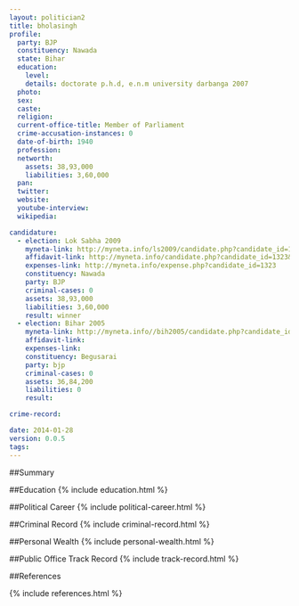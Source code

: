 ```yaml
---
layout: politician2
title: bholasingh
profile: 
  party: BJP
  constituency: Nawada
  state: Bihar
  education: 
    level: 
    details: doctorate p.h.d, e.n.m university darbanga 2007
  photo: 
  sex: 
  caste: 
  religion: 
  current-office-title: Member of Parliament
  crime-accusation-instances: 0
  date-of-birth: 1940
  profession: 
  networth: 
    assets: 38,93,000
    liabilities: 3,60,000
  pan: 
  twitter: 
  website: 
  youtube-interview: 
  wikipedia: 

candidature: 
  - election: Lok Sabha 2009
    myneta-link: http://myneta.info/ls2009/candidate.php?candidate_id=1323
    affidavit-link: http://myneta.info/candidate.php?candidate_id=1323&scan=original
    expenses-link: http://myneta.info/expense.php?candidate_id=1323
    constituency: Nawada 
    party: BJP
    criminal-cases: 0
    assets: 38,93,000
    liabilities: 3,60,000
    result: winner 
  - election: Bihar 2005
    myneta-link: http://myneta.info//bih2005/candidate.php?candidate_id=43
    affidavit-link: 
    expenses-link: 
    constituency: Begusarai 
    party: bjp
    criminal-cases: 0
    assets: 36,84,200
    liabilities: 0
    result:  

crime-record: 

date: 2014-01-28
version: 0.0.5
tags: 
---
```

##Summary


##Education
{% include education.html %}


##Political Career
{% include political-career.html %}


##Criminal Record
{% include criminal-record.html %}


##Personal Wealth
{% include personal-wealth.html %}


##Public Office Track Record
{% include track-record.html %}


##References


{% include references.html %}